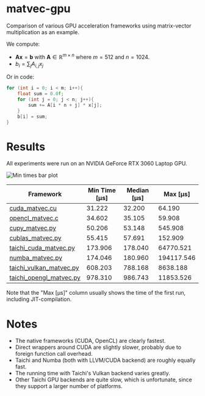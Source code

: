 # matvec-gpu

Comparison of various GPU acceleration frameworks using matrix-vector multiplication as an example.

We compute:

* $\mathbf{A} \mathbf{x} = \mathbf{b}$ with $\mathbf{A} \in \mathbb{R}^{m \times n}$ where $m = 512$ and $n = 1024$.
* $b_i = \sum_j A_{i,j} x_j$

Or in code:

```c
for (int i = 0; i < m; i++){
    float sum = 0.0f;
    for (int j = 0; j < n; j++){
        sum += A[i * n + j] * x[j];
    }
    b[i] = sum;
}
```

# Results

All experiments were run on an NVIDIA GeForce RTX 3060 Laptop GPU.

![Min times bar plot](https://media.githubusercontent.com/media/99991/matvec-gpu/main/data/min_time.png)

| Framework | Min Time [µs] | Median [µs] | Max [µs] |
| --- | --- | --- | --- |
| [cuda_matvec.cu](https://github.com/99991/matvec-gpu/blob/main/cuda_matvec.cu) | 31.222 | 32.200 | 64.190 |
| [opencl_matvec.c](https://github.com/99991/matvec-gpu/blob/main/opencl_matvec.c) | 34.602 | 35.105 | 59.908 |
| [cupy_matvec.py](https://github.com/99991/matvec-gpu/blob/main/cupy_matvec.py) | 50.206 | 53.148 | 545.908 |
| [cublas_matvec.py](https://github.com/99991/matvec-gpu/blob/main/cublas_matvec.py) | 55.415 | 57.691 | 152.909 |
| [taichi_cuda_matvec.py](https://github.com/99991/matvec-gpu/blob/main/taichi_cuda_matvec.py) | 173.906 | 178.040 | 64770.521 |
| [numba_matvec.py](https://github.com/99991/matvec-gpu/blob/main/numba_matvec.py) | 174.046 | 180.960 | 194117.546 |
| [taichi_vulkan_matvec.py](https://github.com/99991/matvec-gpu/blob/main/taichi_vulkan_matvec.py) | 608.203 | 788.168 | 8638.188 |
| [taichi_opengl_matvec.py](https://github.com/99991/matvec-gpu/blob/main/taichi_opengl_matvec.py) | 978.310 | 986.743 | 11853.526 |

Note that the "Max [µs]" column usually shows the time of the first run, including JIT-compilation.

# Notes

* The native frameworks (CUDA, OpenCL) are clearly fastest.
* Direct wrappers around CUDA are slightly slower, probably due to foreign function call overhead.
* Taichi and Numba (both with LLVM/CUDA backend) are roughly equally fast.
* The running time with Taichi's Vulkan backend varies greatly.
* Other Taichi GPU backends are quite slow, which is unfortunate, since they support a larger number of platforms.
